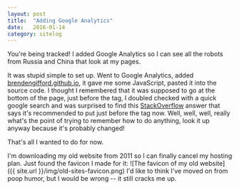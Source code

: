 ```yaml
---
layout: post
title:  "Adding Google Analytics"
date:   2016-01-14
category: sitelog
---
```


You're being tracked! I added Google Analytics so I can see all the robots from Russia and China that look at my pages.

It was stupid simple to set up. Went to Google Analytics, added [brendengifford.github.io][me], it gave me some JavaScript, pasted it into the source code. I thought I remembered that it was supposed to go at the bottom of the page, just before the </body> tag, I doubled checked with a quick google search and was surprised to find this [StackOverflow][so] answer that says it's recommended to put just before the </head> tag now. Well, well, well, really what's the point of trying to remember how to do anything, look it up anyway because it's probably changed!

That's all I wanted to do for now. 

I'm downloading my old website from 2011 so I can finally cancel my hosting plan. Just found the favicon I made for it: ![The favicon of my old website]({{ site.url }}/img/old-sites-favicon.png) I'd like to think I've moved on from poop humor, but I would be wrong -- it still cracks me up.

[me]: 	https://brendengifford.github.io
[so]: 	http://stackoverflow.com/questions/6824095/#answer-6824155